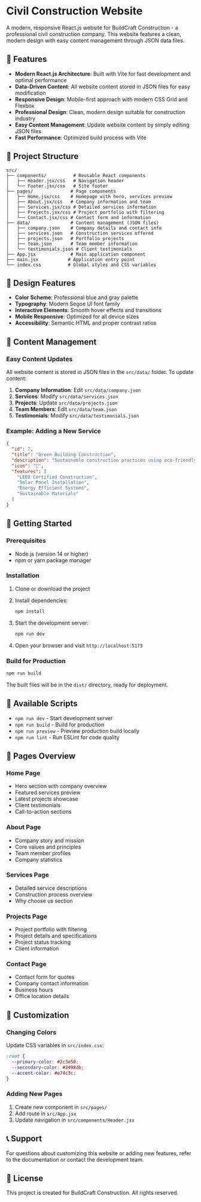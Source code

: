 # Civil Construction Website

A modern, responsive React.js website for BuildCraft Construction - a professional civil construction company. This website features a clean, modern design with easy content management through JSON data files.

## 🚀 Features

- **Modern React.js Architecture**: Built with Vite for fast development and optimal performance
- **Data-Driven Content**: All website content stored in JSON files for easy modification
- **Responsive Design**: Mobile-first approach with modern CSS Grid and Flexbox
- **Professional Design**: Clean, modern design suitable for construction industry
- **Easy Content Management**: Update website content by simply editing JSON files
- **Fast Performance**: Optimized build process with Vite

## 📁 Project Structure

```
src/
├── components/          # Reusable React components
│   ├── Header.jsx/css   # Navigation header
│   └── Footer.jsx/css   # Site footer
├── pages/              # Page components
│   ├── Home.jsx/css    # Homepage with hero, services preview
│   ├── About.jsx/css   # Company information and team
│   ├── Services.jsx/css # Detailed services information
│   ├── Projects.jsx/css # Project portfolio with filtering
│   └── Contact.jsx/css # Contact form and information
├── data/               # Content management (JSON files)
│   ├── company.json    # Company details and contact info
│   ├── services.json   # Construction services offered
│   ├── projects.json   # Portfolio projects
│   ├── team.json       # Team member information
│   └── testimonials.json # Client testimonials
├── App.jsx             # Main application component
├── main.jsx           # Application entry point
└── index.css          # Global styles and CSS variables
```

## 🎨 Design Features

- **Color Scheme**: Professional blue and gray palette
- **Typography**: Modern Segoe UI font family
- **Interactive Elements**: Smooth hover effects and transitions
- **Mobile Responsive**: Optimized for all device sizes
- **Accessibility**: Semantic HTML and proper contrast ratios

## 📝 Content Management

### Easy Content Updates

All website content is stored in JSON files in the `src/data/` folder. To update content:

1. **Company Information**: Edit `src/data/company.json`
2. **Services**: Modify `src/data/services.json`
3. **Projects**: Update `src/data/projects.json`
4. **Team Members**: Edit `src/data/team.json`
5. **Testimonials**: Modify `src/data/testimonials.json`

### Example: Adding a New Service

```json
{
  "id": 7,
  "title": "Green Building Construction",
  "description": "Sustainable construction practices using eco-friendly materials and energy-efficient designs.",
  "icon": "🌱",
  "features": [
    "LEED Certified Construction",
    "Solar Panel Installation",
    "Energy Efficient Systems",
    "Sustainable Materials"
  ]
}
```

## 🚀 Getting Started

### Prerequisites

- Node.js (version 14 or higher)
- npm or yarn package manager

### Installation

1. Clone or download the project
2. Install dependencies:
   ```bash
   npm install
   ```

3. Start the development server:
   ```bash
   npm run dev
   ```

4. Open your browser and visit `http://localhost:5173`

### Build for Production

```bash
npm run build
```

The built files will be in the `dist/` directory, ready for deployment.

## 🔧 Available Scripts

- `npm run dev` - Start development server
- `npm run build` - Build for production
- `npm run preview` - Preview production build locally
- `npm run lint` - Run ESLint for code quality

## 📱 Pages Overview

### Home Page
- Hero section with company overview
- Featured services preview
- Latest projects showcase
- Client testimonials
- Call-to-action sections

### About Page
- Company story and mission
- Core values and principles
- Team member profiles
- Company statistics

### Services Page
- Detailed service descriptions
- Construction process overview
- Why choose us section

### Projects Page
- Project portfolio with filtering
- Project details and specifications
- Project status tracking
- Client information

### Contact Page
- Contact form for quotes
- Company contact information
- Business hours
- Office location details

## 🎯 Customization

### Changing Colors
Update CSS variables in `src/index.css`:
```css
:root {
  --primary-color: #2c3e50;
  --secondary-color: #3498db;
  --accent-color: #e74c3c;
}
```

### Adding New Pages
1. Create new component in `src/pages/`
2. Add route in `src/App.jsx`
3. Update navigation in `src/components/Header.jsx`

## 📞 Support

For questions about customizing this website or adding new features, refer to the documentation or contact the development team.

## 📄 License

This project is created for BuildCraft Construction. All rights reserved.
